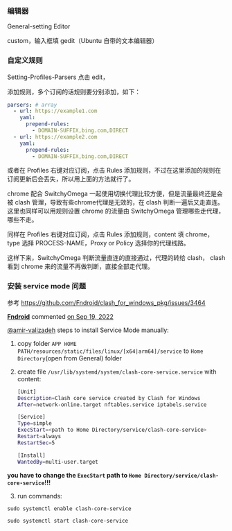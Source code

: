 	
### 编辑器

General-setting Editor

custom，输入框填 gedit（Ubuntu 自带的文本编辑器）


### 自定义规则


Setting-Profiles-Parsers 点击 edit，

添加规则，多个订阅的话规则要分别添加，如下：

```yml
parsers: # array
  - url: https://example1.com
    yaml:
      prepend-rules:
        - DOMAIN-SUFFIX,bing.com,DIRECT
  - url: https://example2.com
    yaml:
      prepend-rules:
        - DOMAIN-SUFFIX,bing.com,DIRECT
```

或者在 Profiles 右键对应订阅，点击 Rules 添加规则，不过在这里添加的规则在订阅更新后会丢失，所以用上面的方法就行了。

chrome 配合 SwitchyOmega 一起使用切换代理比较方便，但是流量最终还是会被 clash 管理，导致有些chrome代理是无效的，在 clash 判断一遍后又走直连。这里也同样可以用规则设置 chrome 的流量由 SwitchyOmega 管理哪些走代理，哪些不走。

同样在 Profiles 右键对应订阅，点击 Rules 添加规则，content 填 chrome，type 选择 PROCESS-NAME，Proxy or Policy 选择你的代理线路。

这样下来，SwitchyOmega 判断流量直连的直接通过，代理的转给 clash， clash 看到 chrome 来的流量不再做判断，直接全部走代理。


### 安装 service mode 问题

参考 https://github.com/Fndroid/clash_for_windows_pkg/issues/3464

**[Fndroid](https://github.com/Fndroid)** commented [on Sep 19, 2022](https://github.com/Fndroid/clash_for_windows_pkg/issues/3464#issuecomment-1250788591)

[@amir-valizadeh](https://github.com/amir-valizadeh) steps to install Service Mode manually:

1.  copy folder `APP HOME PATH/resources/static/files/linux/[x64|arm64]/service` to `Home Directory`(open from General) folder
2.  create file `/usr/lib/systemd/system/clash-core-service.service` with content:
    
    ```bash
    [Unit]
    Description=Clash core service created by Clash for Windows
    After=network-online.target nftables.service iptabels.service
    
    [Service]
    Type=simple
    ExecStart=<path to Home Directory/service/clash-core-service>
    Restart=always
    RestartSec=5
    
    [Install]
    WantedBy=multi-user.target
    ```
    
**you have to change the `ExecStart` path to `Home Directory/service/clash-core-service`!!!**

3.  run commands:
    
```
sudo systemctl enable clash-core-service
```
    
    
```
sudo systemctl start clash-core-service
```
